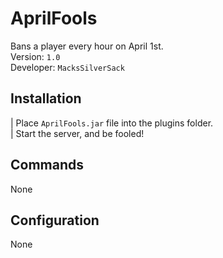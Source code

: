 # AprilFools
Bans a player every hour on April 1st.
<br>
Version: `1.0` <br>
Developer: `MacksSilverSack` <br>

## Installation
| Place `AprilFools.jar` file into the plugins folder. <br>
| Start the server, and be fooled!

## Commands
None
  
## Configuration
None
